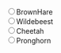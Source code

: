 <div class="rex-radio-group" role="radiogroup">
  <div class="rex-radio"><input type="radio" value="BrownHare" id="fastestAnimal1" name="fastest" /><label class="rex-radio-label" for="fastestAnimal1">BrownHare</label></div>
  <div class="rex-radio"><input type="radio" value="Wildebeest" id="fastestAnimal2" name="fastest" /><label class="rex-radio-label" for="fastestAnimal2">Wildebeest</label></div>
  <div class="rex-radio"><input type="radio" value="Cheetah" id="fastestAnimal3" name="fastest" /><label class="rex-radio-label" for="fastestAnimal3">Cheetah</label></div>
  <div class="rex-radio"><input type="radio" value="Pronghorn" id="fastestAnimal4" name="fastest" /><label class="rex-radio-label" for="fastestAnimal4">Pronghorn</label></div>
</div>